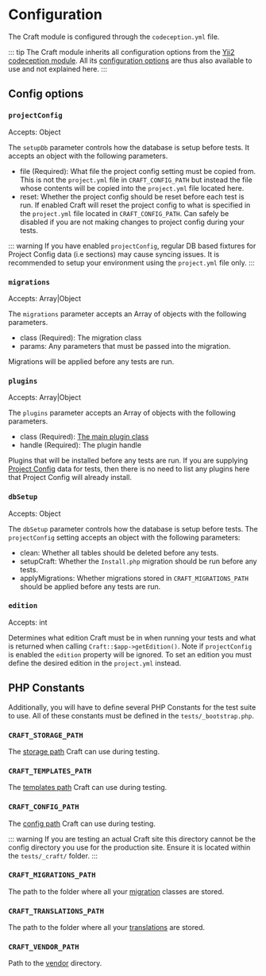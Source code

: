 # Configuration

The Craft module is configured through the `codeception.yml` file.

::: tip
The Craft module inherits all configuration options from the [Yii2 codeception module](https://codeception.com/for/yii). All its [configuration options](https://codeception.com/docs/modules/Yii2) are thus also available to use and not explained here.
:::

## Config options
### `projectConfig`

Accepts: Object

The `setupDb` parameter controls how the database is setup before tests. It accepts an object with the following parameters.

- file (Required): What file the project config setting must be copied from. This is not the `project.yml` file in `CRAFT_CONFIG_PATH` but instead the file whose contents will be copied into the `project.yml` file located here.
- reset: Whether the project config should be reset before each test is run. If enabled Craft will reset the project config to what is specified in the `project.yml` file located in `CRAFT_CONFIG_PATH`. Can safely be disabled if you are not making changes to project config during your tests.

::: warning
If you have enabled `projectConfig`, regular DB based fixtures for Project Config data (i.e sections) may cause syncing issues. It is recommended to setup your environment using the `project.yml` file only.
:::

### `migrations`

Accepts: Array|Object

The `migrations` parameter accepts an Array of objects with the following parameters.

- class (Required): The migration class
- params: Any parameters that must be passed into the migration.

Migrations will be applied before any tests are run.

### `plugins`

Accepts: Array|Object

The `plugins` parameter accepts an Array of objects with the following parameters.

- class (Required): [The main plugin class](../../extend/plugin-guide.md#the-plugin-class)
- handle (Required): The plugin handle

Plugins that will be installed before any tests are run. If you are supplying [Project Config](#projectconfig) data for tests, then there is no need to list any plugins here that Project Config will already install.

### `dbSetup`

Accepts: Object

The `dbSetup` parameter controls how the database is setup before tests. The `projectConfig` setting accepts an object with the following parameters:

- clean: Whether all tables should be deleted before any tests.
- setupCraft: Whether the `Install.php` migration should be run before any tests.
- applyMigrations: Whether migrations stored in `CRAFT_MIGRATIONS_PATH` should be applied before any tests are run.

### `edition`
Accepts: int

Determines what edition Craft must be in when running your tests and what is returned when calling `Craft::$app->getEdition()`. Note if `projectConfig` is enabled the `edition` property will be ignored. To set an edition you must define the desired edition in the `project.yml` instead.

## PHP Constants
Additionally, you will have to define several PHP Constants for the test suite to use. All of these constants must be defined in the `tests/_bootstrap.php`.

### `CRAFT_STORAGE_PATH`
The [storage path](../../directory-structure.md#storage) Craft can use during testing.

### `CRAFT_TEMPLATES_PATH`
The [templates path](../../directory-structure.md#templates) Craft can use during testing.

### `CRAFT_CONFIG_PATH`
The [config path](../../directory-structure.md#config) Craft can use during testing.

::: warning
If you are testing an actual Craft site this directory cannot be the config directory you use for the production site. Ensure it is located within the `tests/_craft/` folder.
:::

### `CRAFT_MIGRATIONS_PATH`
The path to the folder where all your [migration](../../extend/migrations.md) classes are stored.

### `CRAFT_TRANSLATIONS_PATH`
The path to the folder where all your [translations](../../sites.md) are stored.

### `CRAFT_VENDOR_PATH`
Path to the [vendor](../../directory-structure.md#vendor) directory.

